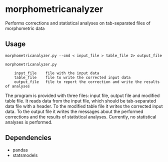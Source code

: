 # morphometricanalyzer

Performs corrections and statistical analyses on tab-separated files of morphometric data

## Usage
```
morphometricanalyzer.py --cmd < input_file > table_file 2> output_file

morphometricanalyzer.py

    input_file    file with the input data
    table_file    file to write the corrected input data
    output_file   file to report the correction and write the results of analyses
```

The program is provided with three files: input file, output file and modified table file. It reads data from the input file,
which should be tab-separated data file with a header. To the modified table file it writes the corrected input data. To the
output file it writes the messages about the performed corrections and the results of statistical analyses. Currently,
no statistical analyses is performed.

## Dependencies
* pandas
* statsmodels
